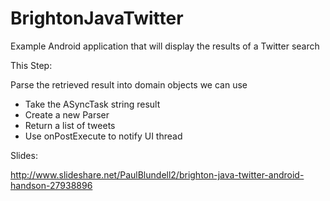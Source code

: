 BrightonJavaTwitter
===================

Example Android application that will display the results of a Twitter search

This Step:

Parse the retrieved result into domain objects we can use

- Take the ASyncTask string result
- Create a new Parser
- Return a list of tweets
- Use onPostExecute to notify UI thread

Slides:

http://www.slideshare.net/PaulBlundell2/brighton-java-twitter-android-handson-27938896
